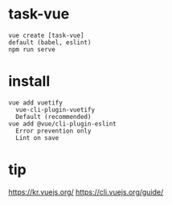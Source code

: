 # task-vue

```
vue create [task-vue]
default (babel, eslint)
npm run serve
```

# install

```
vue add vuetify
  vue-cli-plugin-vuetify
  Default (recommended)
vue add @vue/cli-plugin-eslint
  Error prevention only
  Lint on save
```

# tip

https://kr.vuejs.org/
https://cli.vuejs.org/guide/
